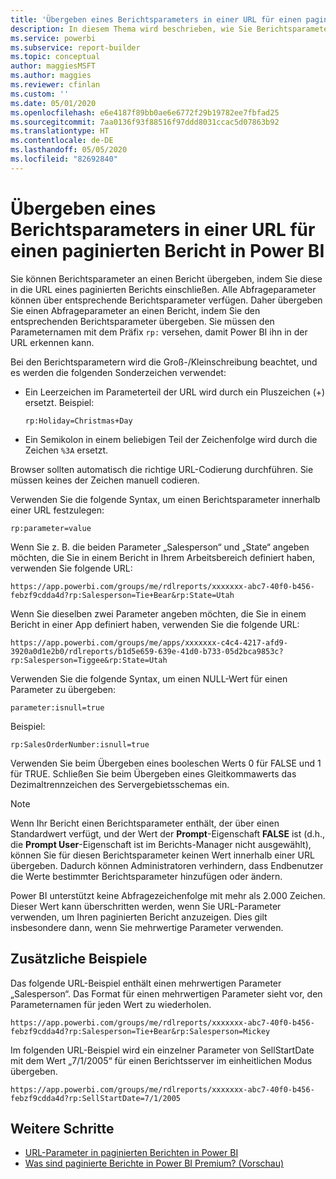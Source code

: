 ```yaml
---
title: 'Übergeben eines Berichtsparameters in einer URL für einen paginierten Bericht: Power BI-Berichts-Generator'
description: In diesem Thema wird beschrieben, wie Sie Berichtsparameter an einen Bericht übergeben, indem Sie diese in die URL eines paginierten Berichts einschließen.
ms.service: powerbi
ms.subservice: report-builder
ms.topic: conceptual
author: maggiesMSFT
ms.author: maggies
ms.reviewer: cfinlan
ms.custom: ''
ms.date: 05/01/2020
ms.openlocfilehash: e6e4187f89bb0ae6e6772f29b19782ee7fbfad25
ms.sourcegitcommit: 7aa0136f93f88516f97ddd8031ccac5d07863b92
ms.translationtype: HT
ms.contentlocale: de-DE
ms.lasthandoff: 05/05/2020
ms.locfileid: "82692840"
---
```

# <a name="pass-a-report-parameter-in-a-url-for-a-paginated-report-in-power-bi"></a>Übergeben eines Berichtsparameters in einer URL für einen paginierten Bericht in Power BI 

Sie können Berichtsparameter an einen Bericht übergeben, indem Sie diese in die URL eines paginierten Berichts einschließen. Alle Abfrageparameter können über entsprechende Berichtsparameter verfügen. Daher übergeben Sie einen Abfrageparameter an einen Bericht, indem Sie den entsprechenden Berichtsparameter übergeben. Sie müssen den Parameternamen mit dem Präfix `rp:` versehen, damit Power BI ihn in der URL erkennen kann. 

Bei den Berichtsparametern wird die Groß-/Kleinschreibung beachtet, und es werden die folgenden Sonderzeichen verwendet: 

- Ein Leerzeichen im Parameterteil der URL wird durch ein Pluszeichen (+) ersetzt.  Beispiel: 

    ```rp:Holiday=Christmas+Day```

- Ein Semikolon in einem beliebigen Teil der Zeichenfolge wird durch die Zeichen `%3A` ersetzt.

Browser sollten automatisch die richtige URL-Codierung durchführen. Sie müssen keines der Zeichen manuell codieren. 

Verwenden Sie die folgende Syntax, um einen Berichtsparameter innerhalb einer URL festzulegen: 

```
rp:parameter=value
```

Wenn Sie z. B. die beiden Parameter „Salesperson“ und „State“ angeben möchten, die Sie in einem Bericht in Ihrem Arbeitsbereich definiert haben, verwenden Sie folgende URL: 

```
https://app.powerbi.com/groups/me/rdlreports/xxxxxxx-abc7-40f0-b456-febzf9cdda4d?rp:Salesperson=Tie+Bear&rp:State=Utah 
```

Wenn Sie dieselben zwei Parameter angeben möchten, die Sie in einem Bericht in einer App definiert haben, verwenden Sie die folgende URL: 

```
https://app.powerbi.com/groups/me/apps/xxxxxxx-c4c4-4217-afd9-3920a0d1e2b0/rdlreports/b1d5e659-639e-41d0-b733-05d2bca9853c?rp:Salesperson=Tiggee&rp:State=Utah 
```

Verwenden Sie die folgende Syntax, um einen NULL-Wert für einen Parameter zu übergeben: 

```
parameter:isnull=true
```

Beispiel:

```
rp:SalesOrderNumber:isnull=true
```

Verwenden Sie beim Übergeben eines booleschen Werts 0 für FALSE und 1 für TRUE. Schließen Sie beim Übergeben eines Gleitkommawerts das Dezimaltrennzeichen des Servergebietsschemas ein.

> [!NOTE]
> Wenn Ihr Bericht einen Berichtsparameter enthält, der über einen Standardwert verfügt, und der Wert der **Prompt**-Eigenschaft **FALSE** ist (d.h., die **Prompt User**-Eigenschaft ist im Berichts-Manager nicht ausgewählt), können Sie für diesen Berichtsparameter keinen Wert innerhalb einer URL übergeben. Dadurch können Administratoren verhindern, dass Endbenutzer die Werte bestimmter Berichtsparameter hinzufügen oder ändern.
> 
> Power BI unterstützt keine Abfragezeichenfolge mit mehr als 2.000 Zeichen.  Dieser Wert kann überschritten werden, wenn Sie URL-Parameter verwenden, um Ihren paginierten Bericht anzuzeigen.  Dies gilt insbesondere dann, wenn Sie mehrwertige Parameter verwenden.

## <a name="additional-examples"></a>Zusätzliche Beispiele 

Das folgende URL-Beispiel enthält einen mehrwertigen Parameter „Salesperson“. Das Format für einen mehrwertigen Parameter sieht vor, den Parameternamen für jeden Wert zu wiederholen. 

```
https://app.powerbi.com/groups/me/rdlreports/xxxxxxx-abc7-40f0-b456-febzf9cdda4d?rp:Salesperson=Tie+Bear&rp:Salesperson=Mickey 
```

Im folgenden URL-Beispiel wird ein einzelner Parameter von SellStartDate mit dem Wert „7/1/2005“ für einen Berichtsserver im einheitlichen Modus übergeben.

```
https://app.powerbi.com/groups/me/rdlreports/xxxxxxx-abc7-40f0-b456-febzf9cdda4d?rp:SellStartDate=7/1/2005
```

## <a name="next-steps"></a>Weitere Schritte

- [URL-Parameter in paginierten Berichten in Power BI](report-builder-url-parameters.md)
- [Was sind paginierte Berichte in Power BI Premium? (Vorschau)](paginated-reports-report-builder-power-bi.md)
